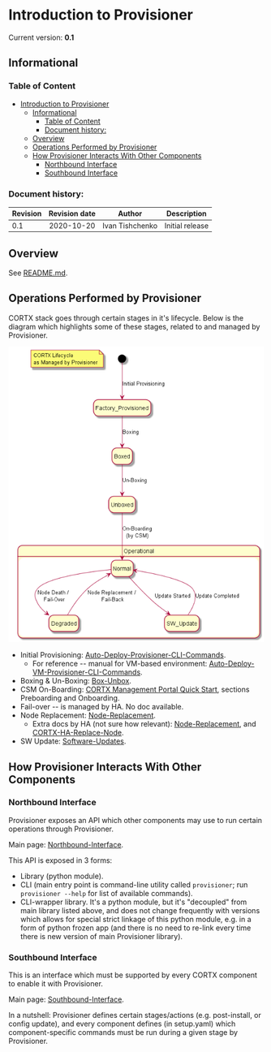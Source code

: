 # Introduction to Provisioner

Current version: **0.1** 

## Informational

### Table of Content

- [Introduction to Provisioner](#introduction-to-provisioner)
  - [Informational](#informational)
    - [Table of Content](#table-of-content)
    - [Document history:](#document-history)
  - [Overview](#overview)
  - [Operations Performed by Provisioner](#operations-performed-by-provisioner)
  - [How Provisioner Interacts With Other Components](#how-provisioner-interacts-with-other-components)
    - [Northbound Interface](#northbound-interface)
    - [Southbound Interface](#southbound-interface)


### Document history:

| Revision | Revision date | Author           | Description |
| -------- | :-----------: | ---------------- | ----------- |
| 0.1      | 2020-10-20    | Ivan Tishchenko  | Initial release |


## Overview

See [README.md](../README.md).


## Operations Performed by Provisioner

CORTX stack goes through certain stages in it's lifecycle.  Below is the diagram which highlights some of these stages, related to and managed by Provisioner.

![lifecycle](diagrams/lifecycle/lifecycle.png)

* Initial Provisioning: [Auto-Deploy-Provisioner-CLI-Commands](https://github.com/Seagate/cortx-prvsnr/wiki/Auto-Deploy-Provisioner-CLI-Commands).
  * For reference -- manual for VM-based environment: [Auto-Deploy-VM-Provisioner-CLI-Commands](https://github.com/Seagate/cortx-prvsnr/wiki/Auto-Deploy-VM-Provisioner-CLI-Commands).
* Boxing & Un-Boxing: [Box-Unbox](https://github.com/Seagate/cortx-prvsnr/wiki/Box-Unbox).
* CSM On-Boarding: [CORTX Management Portal Quick Start](https://github.com/Seagate/cortx-management-portal/blob/main/docs/CortxManagementPortalQuickstart.md), sections Preboarding and Onboarding.
* Fail-over -- is managed by HA.  No doc available.
* Node Replacement: [Node-Replacement](https://github.com/Seagate/cortx-prvsnr/wiki/Node-Replacement).
  * Extra docs by HA (not sure how relevant):
    [Node-Replacement](https://github.com/Seagate/cortx-ha/wiki/Node-Replacement), and
    [CORTX-HA-Replace-Node](https://github.com/Seagate/cortx-ha/wiki/Cortx-ha-Replace-Node).
* SW Update: [Software-Updates](https://github.com/Seagate/cortx-prvsnr/wiki/Software-Updates).


## How Provisioner Interacts With Other Components

### Northbound Interface

Provisioner exposes an API which other components may use to run certain operations through Provisioner.

Main page: [Northbound-Interface](https://github.com/Seagate/cortx-prvsnr/wiki/Northbound-Interface).

This API is exposed in 3 forms:

* Library (python module).
* CLI (main entry point is command-line utility called `provisioner`; run `provisioner --help` for list of available commands).
* CLI-wrapper library.  It's a python module, but it's "decoupled" from main library listed above, and does not change frequently with versions which allows for special strict linkage of this python module, e.g. in a form of python frozen app (and there is no need to re-link every time there is new version of main Provisioner library).


### Southbound Interface

This is an interface which must be supported by every CORTX component to enable it with Provisioner.

Main page: [Southbound-Interface](https://github.com/Seagate/cortx-prvsnr/wiki/Southbound-Interface).

In a nutshell: Provisioner defines certain stages/actions (e.g. post-install, or config update), and every component defines (in setup.yaml) which component-specific commands must be run during a given stage by Provisioner.
